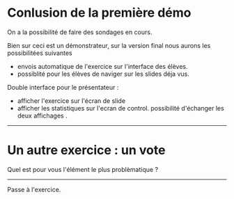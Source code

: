 
# Conlusion de la première démo

On a la possibilité de faire des sondages en cours.

Bien sur ceci est un démonstrateur, sur la version final nous aurons les possibilitées suivantes

- envois automatique de l'exercice sur l'interface des élèves.
- possiblité pour les élèves de naviger sur les slides déja vus.

Double interface pour le présentateur : 
- afficher l'exercice sur l'écran de slide
- afficher les statistiques sur l'ecran de control.
possibilité d'échanger les deux affichages .

***

# Un autre exercice : un vote 

Quel est pour vous l'élément le plus problèmatique ?

***


Passe à l'exercice.

